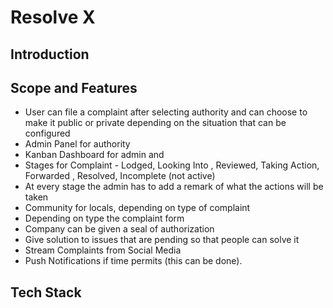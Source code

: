 # Resolve X

## Introduction

## Scope and Features

- User can file a complaint after selecting authority and can choose to make it public or private depending on the situation that can be configured
- Admin Panel for authority
- Kanban Dashboard for admin and
- Stages for Complaint - Lodged, Looking Into , Reviewed, Taking Action, Forwarded , Resolved, Incomplete (not active)
- At every stage the admin has to add a remark of what the actions will be taken
- Community for locals, depending on type of complaint
- Depending on type the complaint form
- Company can be given a seal of authorization
- Give solution to issues that are pending so that people can solve it
- Stream Complaints from Social Media
- Push Notifications if time permits (this can be done).

## Tech Stack
